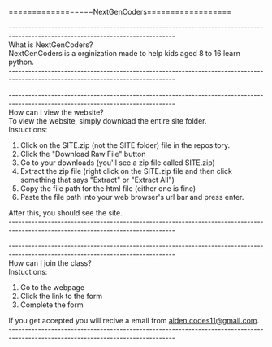 ==================NextGenCoders==================

--------​-------------------------------------------------------------------------------------------------------------------------  
What is NextGenCoders?  
NextGenCoders is a orginization made to help kids aged 8 to 16 learn python.  
--------​-------------------------------------------------------------------------------------------------------------------------  

--------​-------------------------------------------------------------------------------------------------------------------------  
How can i view the website?  
To view the website, simply download the entire site folder.  
Instuctions:  
1. Click on the SITE.zip (not the SITE folder) file in the repository.  
2. Click the "Download Raw File" button
3. Go to your downloads (you'll see a zip file called SITE.zip)
4. Extract the zip file (right click on the SITE.zip file and then click something that says "Extract" or "Extract All")  
5. Copy the file path for the html file (either one is fine)
6. Paste the file path into your web browser's url bar and press enter.  
  
After this, you should see the site.  
--------​-------------------------------------------------------------------------------------------------------------------------  

--------​-------------------------------------------------------------------------------------------------------------------------  
How can I join the class?  
Instuctions:  
1. Go to the webpage  
2. Click the link to the form  
3. Complete the form  
  
If you get accepted you will recive a email from aiden.codes11@gmail.com.  
--------​-------------------------------------------------------------------------------------------------------------------------  
